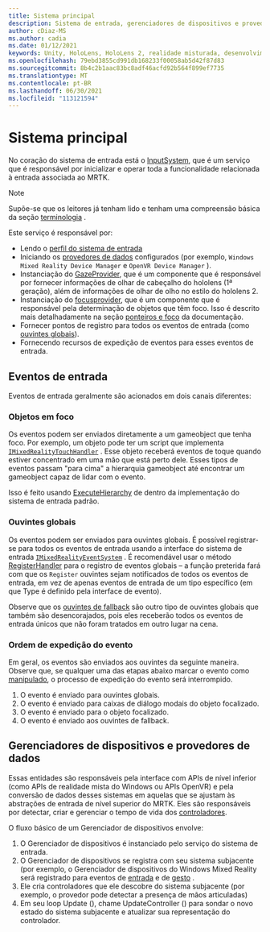 ```yaml
---
title: Sistema principal
description: Sistema de entrada, gerenciadores de dispositivos e provedores de dados no MRTK
author: cDiaz-MS
ms.author: cadia
ms.date: 01/12/2021
keywords: Unity, HoloLens, HoloLens 2, realidade misturada, desenvolvimento, MRTK, eventos
ms.openlocfilehash: 79ebd3855cd991db168233f00058ab5d42f87d83
ms.sourcegitcommit: 8b4c2b1aac83bc8adf46acfd92b564f899ef7735
ms.translationtype: MT
ms.contentlocale: pt-BR
ms.lasthandoff: 06/30/2021
ms.locfileid: "113121594"
---
```

# <a name="core-system"></a>Sistema principal

No coração do sistema de entrada está o [InputSystem](../features/input/overview.md), que é um serviço que é responsável por inicializar e operar toda a funcionalidade relacionada à entrada associada ao MRTK.

> [!NOTE]
> Supõe-se que os leitores já tenham lido e tenham uma compreensão básica da seção [terminologia](terminology.md) .

Este serviço é responsável por:

- Lendo o [perfil do sistema de entrada](../configuration/mixed-reality-configuration-guide.md#input-system-settings)
- Iniciando os [provedores de dados](../features/input/input-providers.md) configurados (por exemplo, `Windows Mixed Reality Device Manager` e `OpenVR Device Manager` ).
- Instanciação do [GazeProvider](xref:Microsoft.MixedReality.Toolkit.Input.IMixedRealityGazeProvider), que é um componente que é responsável por fornecer informações de olhar de cabeçalho do hololens (1ª geração), além de informações de olhar de olho no estilo do hololens 2.
- Instanciação do [focusprovider](xref:Microsoft.MixedReality.Toolkit.Input.IMixedRealityFocusProvider), que é um componente que é responsável pela determinação de objetos que têm foco. Isso é descrito mais detalhadamente na seção [ponteiros e foco](controllers-pointers-and-focus.md#pointers-and-focus) da documentação.
- Fornecer pontos de registro para todos os eventos de entrada (como [ouvintes globais](#global-listeners)).
- Fornecendo recursos de expedição de eventos para esses eventos de entrada.

## <a name="input-events"></a>Eventos de entrada

Eventos de entrada geralmente são acionados em dois canais diferentes:

### <a name="objects-in-focus"></a>Objetos em foco

Os eventos podem ser enviados diretamente a um gameobject que tenha foco. Por exemplo, um objeto pode ter um script que implementa [`IMixedRealityTouchHandler`](xref:Microsoft.MixedReality.Toolkit.Input.IMixedRealityTouchHandler) .
Esse objeto receberá eventos de toque quando estiver concentrado em uma mão que está perto dele. Esses tipos de eventos passam "para cima" a hierarquia gameobject até encontrar um gameobject capaz de lidar com o evento.

Isso é feito usando [ExecuteHierarchy](https://docs.unity3d.com/ScriptReference/EventSystems.ExecuteEvents.ExecuteHierarchy.html) de dentro da implementação do sistema de entrada padrão.

### <a name="global-listeners"></a>Ouvintes globais

Os eventos podem ser enviados para ouvintes globais. É possível registrar-se para todos os eventos de entrada usando a interface do sistema de entrada [`IMixedRealityEventSystem`](xref:Microsoft.MixedReality.Toolkit.IMixedRealityEventSystem) . É recomendável usar o método [RegisterHandler](xref:Microsoft.MixedReality.Toolkit.IMixedRealityEventSystem.RegisterHandler%2A) para o registro de eventos globais – a função preterida fará com que os `Register` ouvintes sejam notificados de todos os eventos de entrada, em vez de apenas eventos de entrada de um tipo específico (em que Type é definido pela interface de evento).

Observe que os [ouvintes de fallback](xref:Microsoft.MixedReality.Toolkit.Input.MixedRealityInputSystem.PushFallbackInputHandler%2A) são outro tipo de ouvintes globais que também são desencorajados, pois eles receberão todos os eventos de entrada únicos que não foram tratados em outro lugar na cena.

### <a name="order-of-event-dispatch"></a>Ordem de expedição do evento

Em geral, os eventos são enviados aos ouvintes da seguinte maneira. Observe que, se qualquer uma das etapas abaixo marcar o evento como [manipulado](https://docs.unity3d.com/ScriptReference/EventSystems.AbstractEventData-used.html), o processo de expedição do evento será interrompido.

1. O evento é enviado para ouvintes globais.
2. O evento é enviado para caixas de diálogo modais do objeto focalizado.
3. O evento é enviado para o objeto focalizado.
4. O evento é enviado aos ouvintes de fallback.

## <a name="device-managers-and-data-providers"></a>Gerenciadores de dispositivos e provedores de dados

Essas entidades são responsáveis pela interface com APIs de nível inferior (como APIs de realidade mista do Windows ou APIs OpenVR) e pela conversão de dados desses sistemas em aquelas que se ajustam às abstrações de entrada de nível superior do MRTK. Eles são responsáveis por detectar, criar e gerenciar o tempo de vida dos [controladores](controllers-pointers-and-focus.md#controllers).

O fluxo básico de um Gerenciador de dispositivos envolve:

1. O Gerenciador de dispositivos é instanciado pelo serviço do sistema de entrada.
2. O Gerenciador de dispositivos se registra com seu sistema subjacente (por exemplo, o Gerenciador de dispositivos do Windows Mixed Reality será registrado para eventos de [entrada](../features/input/input-events.md) e de [gesto](../features/input/gestures.md#gesture-events) .
3. Ele cria controladores que ele descobre do sistema subjacente (por exemplo, o provedor pode detectar a presença de mãos articuladas)
4. Em seu loop Update (), chame UpdateController () para sondar o novo estado do sistema subjacente e atualizar sua representação do controlador.
